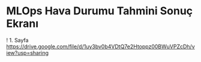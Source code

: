 # MLOps Hava Durumu Tahmini Sonuç Ekranı



! 1. Sayfa https://drive.google.com/file/d/1uy3bv0b4VDtQ7e2Htoppz00BWuVPZcDh/view?usp=sharing
